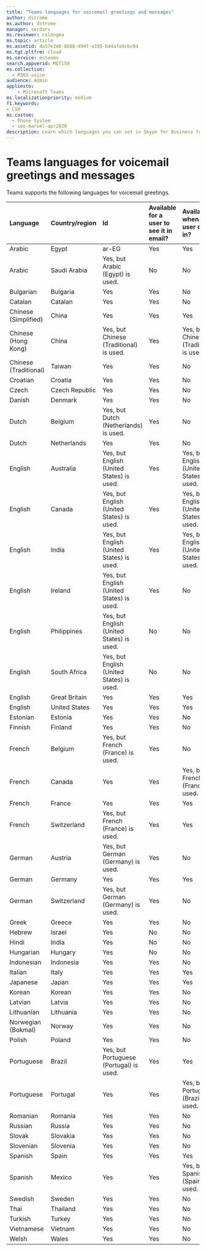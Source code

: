 ```yaml
---
title: "Teams languages for voicemail greetings and messages"
author: dstrome
ms.author: dstrome
manager: serdars
ms.reviewer: colongma
ms.topic: article
ms.assetid: 4a57e3d0-8b08-494f-a195-b44afa9cbc0d
ms.tgt.pltfrm: cloud
ms.service: msteams
search.appverid: MET150
ms.collection: 
  - M365-voice
audience: Admin
appliesto: 
    - Microsoft Teams
ms.localizationpriority: medium
f1.keywords:
- CSH
ms.custom: 
  - Phone System
  - seo-marvel-apr2020
description: Learn which languages you can set in Skype for Business for the default system messages and voicemail greetings.
---
```


# Teams languages for voicemail greetings and messages

Teams supports the following languages for voicemail greetings.
  


|Language  |Country/region  |Id |Available for a user to see it in email? |Available when the user calls in? |Transcription available?  |
|:-------------|:------------------|:--------|:--------------------------------------------|:-------------------------------------|:-----------------------------|
|Arabic        |Egypt              |ar-EG    |Yes                                          |Yes                                   |No  |
|Arabic        |Saudi Arabia       |Yes, but Arabic (Egypt) is used.             |No                                    |No  |
|Bulgarian     |Bulgaria           |Yes                                          |Yes                                   |No  |
|Catalan       |Catalan            |Yes                                          |Yes                                   |No  |
|Chinese (Simplified)   |China     |Yes                                          |Yes                                   |Yes |
|Chinese (Hong Kong)    |China     |Yes, but Chinese (Traditional) is used.      |Yes                                   |Yes, but Chinese (Traditional) is used. |
|Chinese (Traditional)  |Taiwan    |Yes                                          |Yes                                   |No  |
|Croatian      |Croatia            |Yes                                          |Yes                                   |No  |
|Czech         |Czech Republic     |Yes                                          |Yes                                   |No  |
|Danish        |Denmark            |Yes                                          |Yes                                   |No  |
|Dutch         |Belgium            |Yes, but Dutch (Netherlands) is used.        |Yes                                   |No  |
|Dutch         |Netherlands        |Yes                                          |Yes                                   |No  |
|English       |Australia          |Yes, but English (United States) is used.    |Yes                                   |Yes, but English (United States) is used. |
|English       |Canada             |Yes, but English (United States) is used.    |Yes                                   |Yes, but English (United States) is used. |
|English       |India              |Yes, but English (United States) is used.    |Yes                                   |Yes, but English (United States) is used. |
|English       |Ireland            |Yes, but English (United States) is used.    |Yes                                   |No  |
|English       |Philippines        |Yes, but English (United States) is used.    |No                                    |No  |
|English       |South Africa       |Yes, but English (United States) is used.    |No                                    |No  |
|English       |Great Britain      |Yes                                          |Yes                                   |Yes |
|English       |United States      |Yes                                          |Yes                                   |Yes |
|Estonian      |Estonia            |Yes                                          |Yes                                   |No  |
|Finnish       |Finland            |Yes                                          |Yes                                   |No  |
|French        |Belgium            |Yes, but French (France) is used.            |Yes                                   |No  |
|French        |Canada             |Yes                                          |Yes                                   |Yes, but French (France) is used.   |
|French        |France             |Yes                                          |Yes                                   |Yes |
|French        |Switzerland        |Yes, but French (France) is used.            |Yes                                   |Yes |
|German        |Austria            |Yes, but German (Germany) is used.           |Yes                                   |No  |
|German        |Germany            |Yes                                          |Yes                                   |Yes |
|German        |Switzerland        |Yes, but German (Germany) is used.           |Yes                                   |No  |
|Greek         |Greece             |Yes                                          |Yes                                   |No  |
|Hebrew        |Israel             |Yes                                          |No                                    |No  |
|Hindi         |India              |Yes                                          |No                                    |No  |
|Hungarian     |Hungary            |Yes                                          |No                                    |No  |
|Indonesian    |Indonesia          |Yes                                          |Yes                                   |No  |
|Italian       |Italy              |Yes                                          |Yes                                   |Yes |
|Japanese      |Japan              |Yes                                          |Yes                                   |Yes |
|Korean        |Korean             |Yes                                          |Yes                                   |No  |
|Latvian       |Latvia             |Yes                                          |Yes                                   |No  |
|Lithuanian    |Lithuania          |Yes                                          |Yes                                   |No  |
|Norwegian (Bokmal)   |Norway      |Yes                                          |Yes                                   |No  |
|Polish        |Poland             |Yes                                          |Yes                                   |No  |
|Portuguese    |Brazil             |Yes, but Portuguese (Portugal) is used.      |Yes                                   |Yes |
|Portuguese    |Portugal           |Yes                                          |Yes                                   |Yes, but Portuguese (Brazil) is used.  |
|Romanian      |Romania            |Yes                                          |Yes                                   |No  |
|Russian       |Russia             |Yes                                          |Yes                                   |No  |
|Slovak        |Slovakia           |Yes                                          |Yes                                   |No  |
|Slovenian     |Slovenia           |Yes                                          |Yes                                   |No  |
|Spanish       |Spain              |Yes                                          |Yes                                   |Yes |
|Spanish       |Mexico             |Yes                                          |Yes                                   |Yes, but Spanish (Spain) is used.   |
|Swedish       |Sweden             |Yes                                          |Yes                                   |No  |
|Thai          |Thailand           |Yes                                          |Yes                                   |No  |
|Turkish       |Turkey             |Yes                                          |Yes                                   |No  |
|Vietnamese    |Vietnam            |Yes                                          |Yes                                   |No  |
|Welsh         |Wales              |Yes                                          |Yes                                   |No  |

 
